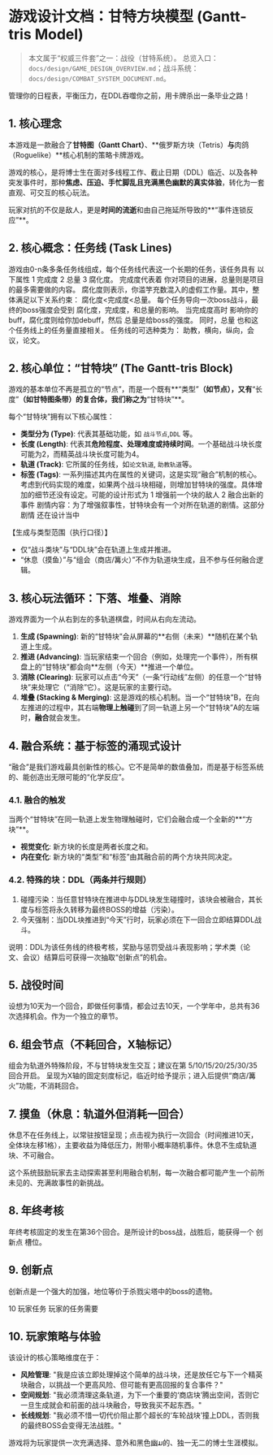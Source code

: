 
# 游戏设计文档：甘特方块模型 (Gantt-tris Model)

> 本文属于“权威三件套”之一：战役（甘特系统）。
> 总览入口：`docs/design/GAME_DESIGN_OVERVIEW.md`；战斗系统：`docs/design/COMBAT_SYSTEM_DOCUMENT.md`。

管理你的日程表，平衡压力，在DDL吞噬你之前，用卡牌杀出一条毕业之路！

## 1. 核心理念

本游戏是一款融合了**甘特图（Gantt Chart）**、**俄罗斯方块（Tetris）**与**肉鸽（Roguelike）**核心机制的策略卡牌游戏。

游戏的核心，是将博士生在面对多线程工作、截止日期（DDL）临近、以及各种突发事件时，那种**焦虑、压迫、手忙脚乱且充满黑色幽默的真实体验**，转化为一套直观、可交互的核心玩法。

玩家对抗的不仅是敌人，更是**时间的流逝**和由自己拖延所导致的**“事件连锁反应”**。




## 2. 核心概念：任务线 (Task Lines)

游戏由0-n条多条任务线组成，每个任务线代表这一个长期的任务，该任务具有 以下属性 1 完成度 2 总量 3 腐化度。
完成度代表着 你对项目的进展，总量则是项目的最多需要做的内容。 腐化度则表示，你滥竽充数混入的虚假工作量。其中，整体满足以下关系约束：
 腐化度<完成度<总量。
每个任务导向一次boss战斗，最终的boss强度会受到 腐化度，完成度，和总量的影响。
 当完成度高时 影响你的buff，腐化度则给你加debuff，然后 总量是给boss的强度。 同时，总量 也和这个任务线上的任务量直接相关。
 任务线的可选种类为： 助教，横向，纵向，会议，论文。


## 2. 核心单位：“甘特块” (The Gantt-tris Block)

游戏的基本单位不再是孤立的“节点”，而是一个既有**“类型”**（如节点），又有**“长度”**（如甘特图条带）的复合体，我们称之为**“甘特块”**。

每个“甘特块”拥有以下核心属性：
*   **类型分为 (Type)**: 代表其基础功能，如 `战斗节点`,`DDL` 等。
*   **长度 (Length)**: 代表其**危险程度、处理难度或持续时间**。一个基础战斗块长度可能为2，而精英战斗块长度可能为4。
*   **轨道 (Track)**: 它所属的任务线，如`论文轨道`, `助教轨道`等。
*   **标签 (Tags)**: 一系列描述其内在属性的关键词，这是实现“融合”机制的核心。考虑到代码实现的难度，如果两个战斗块相碰，则增加甘特块的强度。具体增加的细节还没有设定。可能的设计形式为
    1 增强前一个块的敌人
    2 融合出新的事件
    剧情内容：为了增强叙事性，甘特块会有一个对所在轨道的剧情。这部分剧情 还在设计当中

【生成与类型范围（执行口径）】
* 仅“战斗类块”与“DDL块”会在轨道上生成并推进。
* “休息（摸鱼）”与“组会（商店/篝火）”不作为轨道块生成，且不参与任何融合逻辑。

## 3. 核心玩法循环：下落、堆叠、消除

游戏界面为一个从右到左的多轨道棋盘，时间从右向左流动。

1.  **生成 (Spawning)**: 新的“甘特块”会从屏幕的**右侧（未来）**随机在某个轨道上生成。
2.  **推进 (Advancing)**: 当玩家结束一个回合（例如，处理完一个事件），所有棋盘上的“甘特块”都会向**左侧（今天）**推进一个单位。
3.  **消除 (Clearing)**: 玩家可以点击“今天”（一条“行动线”左侧）的任意一个“甘特块”来处理它（“消除”它）。这是玩家的主要行动。
4.  **堆叠 (Stacking & Merging)**: 这是游戏的核心机制。当一个“甘特块”B，在向左推进的过程中，其右端**物理上触碰**到了同一轨道上另一个“甘特块”A的左端时，**融合**就会发生。

## 4. 融合系统：基于标签的涌现式设计

“融合”是我们游戏最具创新性的核心。它不是简单的数值叠加，而是基于标签系统的、能创造出无限可能的“化学反应”。

### 4.1. 融合的触发

当两个“甘特块”在同一轨道上发生物理触碰时，它们会融合成一个全新的**“方块”**。
*   **视觉变化**: 新方块的长度是两者长度之和。
*   **内在变化**: 新方块的“类型”和“标签”由其融合前的两个方块共同决定。

### 4.2. 特殊的块：DDL（两条并行规则）
1) 碰撞污染：当任意甘特块在推进中与DDL块发生碰撞时，该块会被融合，其长度与标签将永久转移为最终BOSS的增益（污染）。
2) 今天强制：当DDL块推进到“今天”行时，玩家必须在下一回合立即结算DDL战斗。

说明：DDL为该任务线的终极考核，奖励与惩罚受战斗表现影响；学术类（论文、会议）结算后可获得一次抽取“创新点”的机会。

## 5. 战役时间
设想为10天为一个回合，即做任何事情，都会过去10天，一个学年中，总共有36次选择机会。作为一个独立的章节。

## 6. 组会节点（不耗回合，X轴标记）
组会为轨道外特殊阶段，不与甘特块发生交互；建议在第 5/10/15/20/25/30/35 回合开启。
呈现为X轴的固定刻度标记，临近时给予提示；进入后提供“商店/篝火”功能，不消耗回合。


## 7. 摸鱼（休息：轨道外但消耗一回合）
休息不在任务线上，以常驻按钮呈现；点击视为执行一次回合（时间推进10天，全体块左移1格），主要收益为降低压力，附带小概率随机事件。休息不生成轨道块、不可融合。



这个系统鼓励玩家去主动探索甚至利用融合机制，每一次融合都可能产生一个前所未见的、充满故事性的新挑战。

## 8. 年终考核

年终考核固定的发生在第36个回合。是所设计的boss战，战胜后，能获得一个 创新点 槽位。

## 9. 创新点
创新点是一个强大的加强，地位等价于杀戮尖塔中的boss的遗物。

10 玩家任务
玩家的任务需要

## 10. 玩家策略与体验

该设计的核心策略维度在于：
*   **风险管理**: "我是应该立即处理掉这个简单的战斗块，还是放任它与下一个精英块融合，以挑战一个更高风险、但可能有更高回报的复合事件？"
*   **空间规划**: "我必须清理这条轨道，为下一个重要的‘商店块’腾出空间，否则它一旦生成就会和前面的战斗块融合，导致我买不起东西。"
*   **长线规划**: "我必须不惜一切代价阻止那个超长的‘车轮战块’撞上DDL，否则我的最终BOSS会变得无法战胜。"

游戏将为玩家提供一次充满选择、意外和黑色幽ມ的、独一无二的博士生涯模拟。 